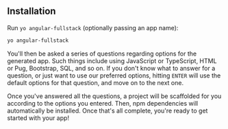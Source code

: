 ## Installation

Run `yo angular-fullstack` (optionally passing an app name):
```bash
yo angular-fullstack
```

You'll then be asked a series of questions regarding options for the generated app. Such things include using JavaScript or TypeScript,
HTML or Pug, Bootstrap, SQL, and so on. If you don't know what to answer for a question, or just want to use our preferred options,
hitting `ENTER` will use the default options for that question, and move on to the next one.

Once you've answered all the questions, a project will be scaffolded for you according to the options you entered. Then, npm dependencies
will automatically be installed. Once that's all complete, you're ready to get started with your app!

